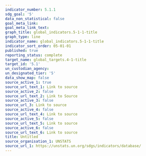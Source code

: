 ```yaml
---
indicator_number: 5.1.1
sdg_goal: '5'
data_non_statistical: false
goal_meta_link: 
goal_meta_link_text: 
graph_title: global_indicators.5-1-1-title
graph_type: line
indicator_name: global_indicators.5-1-1-title
indicator_sort_order: 05-01-01
published: true
reporting_status: complete
target_name: global_targets.4-1-title
target_id: '5.1'
un_custodian_agency:
un_designated_tier: '5'
data_show_map: false
source_active_1: true
source_url_text_1: Link to source
source_active_2: false
source_url_text_2: Link to Source
source_active_3: false
source_url_3: Link to source
source_active_4: false
source_url_text_4: Link to source
source_active_5: false
source_url_text_5: Link to source
source_active_6: false
source_url_text_6: Link to source
title: Untitled
source_organisation_1: UNSTATS
source_url_1: https://unstats.un.org/sdgs/indicators/database/
---
```


